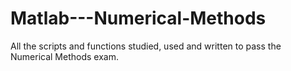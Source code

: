 # Matlab---Numerical-Methods
All the scripts and functions studied, used and written to pass the Numerical Methods exam.
